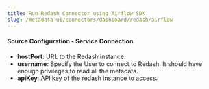 ```yaml
---
title: Run Redash Connector using Airflow SDK
slug: /metadata-ui/connectors/dashboard/redash/airflow
---
```


<ConnectorIntro connector="Redash" goal="Airflow"/>

<Requirements />

<MetadataIngestionServiceDev service="dashboard" connector="Redash" goal="Airflow"/>

<h4>Source Configuration - Service Connection</h4>

- **hostPort**: URL to the Redash instance.
- **username**: Specify the User to connect to Redash. It should have enough privileges to read all the metadata.
- **apiKey**: API key of the redash instance to access.

<MetadataIngestionConfig service="dashboard" connector="Redash" goal="Airflow" />
